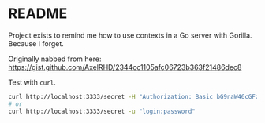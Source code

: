 # README

Project exists to remind me how to use contexts in a Go server with Gorilla. Because I forget.

Originally nabbed from here: https://gist.github.com/AxelRHD/2344cc1105afc06723b363f21486dec8 

Test with `curl`.

```bash
curl http://localhost:3333/secret -H "Authorization: Basic bG9naW46cGFzc3dvcmQ="
# or
curl http://localhost:3333/secret -u "login:password"
```

